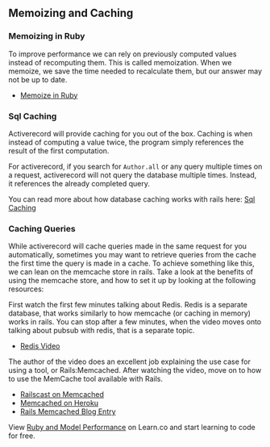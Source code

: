 ## Memoizing and Caching

### Memoizing in Ruby 

To improve performance we can rely on previously computed values instead of recomputing them.  This is called memoization.  When we memoize, we save the time needed to recalculate them, but our answer may not be up to date.

* [Memoize in Ruby](http://gavinmiller.io/2013/basics-of-ruby-memoization/)

### Sql Caching

Activerecord will provide caching for you out of the box.  Caching is when instead of computing a value twice, the program simply references the result of the first computation.

For activerecord, if you search for `Author.all` or any query multiple times on a request, activerecord will not query the database multiple times.  Instead, it references the already completed query.

You can read more about how database caching works with rails here: 
[Sql Caching](http://guides.rubyonrails.org/caching_with_rails.html#sql-caching)

	
### Caching Queries

While activerecord will cache queries made in the same request for you automatically, sometimes you may want to retrieve queries from the cache the first time the query is made in a cache.  To achieve something like this, we can lean on the memcache store in rails.  Take a look at the benefits of using the memcache store, and how to set it up by looking at the following resources: 

First watch the first few minutes talking about Redis.  Redis is a separate database, that works similarly to how memcache (or caching in memory) works in rails.  You can stop after a few minutes, when the video moves onto talking about pubsub with redis, that is a separate topic.  

* [Redis Video](https://www.youtube.com/watch?v=OeVHnyztV9A)

The author of the video does an excellent job explaining the use case for using a tool, or Rails:Memcached.  After watching the video, move on to how to use the MemCache tool available with Rails.

* [Railscast on Memcached](https://www.youtube.com/watch?v=eO8tTPDEB8A&t=1s) 
* [Memcached on Heroku](https://devcenter.heroku.com/articles/building-a-rails-3-application-with-memcache)
* [Rails Memcached Blog Entry](http://vinsol.com/blog/2014/02/11/guide-to-caching-in-rails-using-memcache/)
<p class='util--hide'>View <a href='https://learn.co/lessons/ruby-and-model-performance'>Ruby and Model Performance</a> on Learn.co and start learning to code for free.</p>
